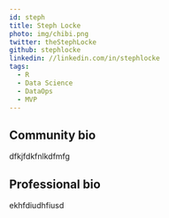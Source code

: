```yaml
---
id: steph
title: Steph Locke
photo: img/chibi.png
twitter: theStephLocke
github: stephlocke
linkedin: //linkedin.com/in/stephlocke
tags:
  - R
  - Data Science
  - DataOps
  - MVP
---
```


## Community bio
dfkjfdkfnlkdfmfg


## Professional bio
ekhfdiudhfiusd
